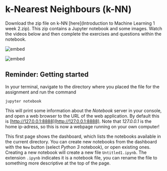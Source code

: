 # k-Nearest Neighbours (k-NN)

Download the zip file on k-NN [here](Introduction to Machine Learning 1 week 2.zip). This zip contains a Jupyter notebook and some images. Watch the videos below and then complete the exercises and questions within the notebook.

![embed](https://youtube.com/embed/4HKqjENq9OU?start=57&end=556&controls=0)

![embed](https://www.youtube.com/embed/vVj2itVNku4?start=539&end=809&controls=0)

## Reminder: Getting started

In your terminal, navigate to the directory where you placed the file for the assignment and run the command

    jupyter notebook

This will print some information about the *Notebook* server in your console, and open a web browser to the URL of the web application. By default this is [http://127.0.0.1:8888](http://127.0.0.1:8888). Note that *127.0.0.1* is the home ip-adress, so this is now a webpage running on your own computer!

This first page shows the dashboard, which lists the notebooks available in the current directory. You can create new notebooks from the dashboard with the `New` button (select *Python 3* notebook), or open existing ones. Creating a new notebook will create a new file `Untitled1.ipynb`. The extension `.ipynb` indicates it is a notebook file, you can rename the file to something more descriptive at the top of the page.
